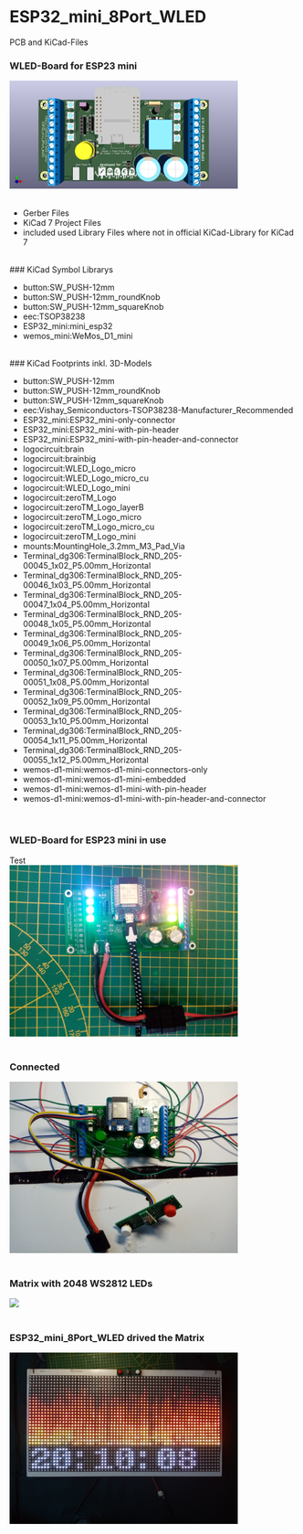 # ESP32_mini_8Port_WLED
PCB and KiCad-Files
<br>
### WLED-Board for ESP23 mini

<img src="/images/ESP32_mini_8Port_WLED_top.png" width="400px"><br>
<br>
<ul>
<li>Gerber Files</li>
<li>KiCad 7 Project Files</li>
<li>included used Library Files where not in official KiCad-Library for KiCad 7</li>
  </ul>
<br>
### KiCad Symbol Librarys

<ul>
<li>button:SW_PUSH-12mm</li>
<li>button:SW_PUSH-12mm_roundKnob</li>
<li>button:SW_PUSH-12mm_squareKnob</li>
<li>eec:TSOP38238</li>
<li>ESP32_mini:mini_esp32</li>
<li>wemos_mini:WeMos_D1_mini</li>
  </ul>
<br> 
### KiCad Footprints inkl. 3D-Models

<ul>
<li>button:SW_PUSH-12mm</li>
<li>button:SW_PUSH-12mm_roundKnob</li>
<li>button:SW_PUSH-12mm_squareKnob</li>
<li>eec:Vishay_Semiconductors-TSOP38238-Manufacturer_Recommended</li>
<li>ESP32_mini:ESP32_mini-only-connector</li>
<li>ESP32_mini:ESP32_mini-with-pin-header</li>
<li>ESP32_mini:ESP32_mini-with-pin-header-and-connector</li>
<li>logocircuit:brain</li>
<li>logocircuit:brainbig</li>
<li>logocircuit:WLED_Logo_micro</li>
<li>logocircuit:WLED_Logo_micro_cu</li>
<li>logocircuit:WLED_Logo_mini</li>
<li>logocircuit:zeroTM_Logo</li>
<li>logocircuit:zeroTM_Logo_layerB</li>
<li>logocircuit:zeroTM_Logo_micro</li>
<li>logocircuit:zeroTM_Logo_micro_cu</li>
<li>logocircuit:zeroTM_Logo_mini</li>
<li>mounts:MountingHole_3.2mm_M3_Pad_Via</li>
<li>Terminal_dg306:TerminalBlock_RND_205-00045_1x02_P5.00mm_Horizontal</li>
<li>Terminal_dg306:TerminalBlock_RND_205-00046_1x03_P5.00mm_Horizontal</li>
<li>Terminal_dg306:TerminalBlock_RND_205-00047_1x04_P5.00mm_Horizontal</li>
<li>Terminal_dg306:TerminalBlock_RND_205-00048_1x05_P5.00mm_Horizontal</li>
<li>Terminal_dg306:TerminalBlock_RND_205-00049_1x06_P5.00mm_Horizontal</li>
<li>Terminal_dg306:TerminalBlock_RND_205-00050_1x07_P5.00mm_Horizontal</li>
<li>Terminal_dg306:TerminalBlock_RND_205-00051_1x08_P5.00mm_Horizontal</li>
<li>Terminal_dg306:TerminalBlock_RND_205-00052_1x09_P5.00mm_Horizontal</li>
<li>Terminal_dg306:TerminalBlock_RND_205-00053_1x10_P5.00mm_Horizontal</li>
<li>Terminal_dg306:TerminalBlock_RND_205-00054_1x11_P5.00mm_Horizontal</li>
<li>Terminal_dg306:TerminalBlock_RND_205-00055_1x12_P5.00mm_Horizontal</li>
<li>wemos-d1-mini:wemos-d1-mini-connectors-only</li>
<li>wemos-d1-mini:wemos-d1-mini-embedded</li>
<li>wemos-d1-mini:wemos-d1-mini-with-pin-header</li>
  <li>wemos-d1-mini:wemos-d1-mini-with-pin-header-and-connector</li>
  </ul>
<br>

### WLED-Board for ESP23 mini in use
Test<br>
<img src="/images/IMG_20230531_165236.jpg" width="400px"><br>
<br>

### Connected
<img src="/images/IMG_20230601_200542.jpg" width="400px"><br>
<br>

### Matrix with 2048 WS2812 LEDs
<img src="/images/IMG_20230601_200719.jpg" width="400px"><br>
<br>

### ESP32_mini_8Port_WLED drived the Matrix
<img src="/images/IMG_20230601_201008.jpg" width="400px"><br>
<br>
